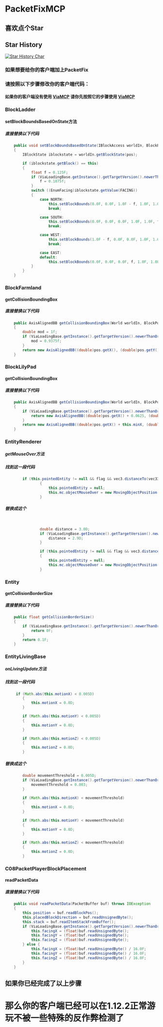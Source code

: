 # PacketFixMCP
## 喜欢点个Star
## Star History

[![Star History Char](https://api.star-history.com/svg?repos=LangYa466/PacketFixMCP&type=Date)](https://star-history.com/#LangYa466/PacketFixMCP&Date&theme=dark)

### 如果想要给你的客户端加上PacketFix
### 请按照以下步骤修改你的客户端代码：
#### 如果你的客户端没有使用 [ViaMCP](https://github.com/ViaVersionMCP/ViaMCP) 请你先按照它的步骤使用 [ViaMCP](https://github.com/ViaVersionMCP/ViaMCP)

### BlockLadder
#### setBlockBoundsBasedOnState方法
##### 直接替换以下代码
```java
    public void setBlockBoundsBasedOnState(IBlockAccess worldIn, BlockPos pos)
    {
        IBlockState iblockstate = worldIn.getBlockState(pos);

        if (iblockstate.getBlock() == this)
        {
            float f = 0.125F;
            if (ViaLoadingBase.getInstance().getTargetVersion().newerThanOrEqualTo(ProtocolVersion.v1_12_2)) {
                f = 0.1875f;
            }
            switch ((EnumFacing)iblockstate.getValue(FACING))
            {
                case NORTH:
                    this.setBlockBounds(0.0F, 0.0F, 1.0F - f, 1.0F, 1.0F, 1.0F);
                    break;

                case SOUTH:
                    this.setBlockBounds(0.0F, 0.0F, 0.0F, 1.0F, 1.0F, f);
                    break;

                case WEST:
                    this.setBlockBounds(1.0F - f, 0.0F, 0.0F, 1.0F, 1.0F, 1.0F);
                    break;

                case EAST:
                default:
                    this.setBlockBounds(0.0F, 0.0F, 0.0F, f, 1.0F, 1.0F);
            }
        }
    }
```


### BlockFarmland
#### getCollisionBoundingBox
##### 直接替换以下代码
```java
    public AxisAlignedBB getCollisionBoundingBox(World worldIn, BlockPos pos, IBlockState state)
    {
        double mod = 1f;
        if (ViaLoadingBase.getInstance().getTargetVersion().newerThanOrEqualTo(ProtocolVersion.v1_12_2)) {
            mod = 0.9375f;
        }
        return new AxisAlignedBB((double)pos.getX(), (double)pos.getY(), (double)pos.getZ(), (double)(pos.getX() + 1), (double)(pos.getY() + mod), (double)(pos.getZ() + 1));
    }
```

### BlockLilyPad
#### getCollisionBoundingBox
##### 直接替换以下代码
```java
    public AxisAlignedBB getCollisionBoundingBox(World worldIn, BlockPos pos, IBlockState state)
    {
        if (ViaLoadingBase.getInstance().getTargetVersion().newerThanOrEqualTo(ProtocolVersion.v1_12_2)) {
            return new AxisAlignedBB((double)pos.getX() + 0.0625, (double)pos.getY(), (double)pos.getZ() + this.minZ + 0.0625, (double)pos.getX() + 0.9375, (double)pos.getY() + 0.09375, (double)pos.getZ() + 0.9375);
        }
        return new AxisAlignedBB((double)pos.getX() + this.minX, (double)pos.getY() + this.minY, (double)pos.getZ() + this.minZ, (double)pos.getX() + this.maxX, (double)pos.getY() + this.maxY, (double)pos.getZ() + this.maxZ);
    }
```

### EntityRenderer
##### getMouseOver方法
##### 找到这一段代码
```java
        if (this.pointedEntity != null && flag && vec3.distanceTo(vec33) > 3.0D)
                {
                    this.pointedEntity = null;
                    this.mc.objectMouseOver = new MovingObjectPosition(MovingObjectPosition.MovingObjectType.MISS, vec33, (EnumFacing)null, new BlockPos(vec33));
                }
```
##### 替换成这个
```java


                double distance = 3.0D;
                if (ViaLoadingBase.getInstance().getTargetVersion().newerThanOrEqualTo(ProtocolVersion.v1_12_2)) {
                    distance = 2.9D;
                }

                if (this.pointedEntity != null && flag && vec3.distanceTo(vec33) > distance)
                {
                    this.pointedEntity = null;
                    this.mc.objectMouseOver = new MovingObjectPosition(MovingObjectPosition.MovingObjectType.MISS, vec33, (EnumFacing)null, new BlockPos(vec33));
                }
```

### Entity
#### getCollisionBorderSize
##### 直接替换以下代码
```java
    public float getCollisionBorderSize()
    {
        if (ViaLoadingBase.getInstance().getTargetVersion().newerThanOrEqualTo(ProtocolVersion.v1_12_2)) {
            return 0F;
        }
        return 0.1F;
    }
```

### EntityLivingBase
##### onLivingUpdate方法
##### 找到这一段代码
```java
     if (Math.abs(this.motionX) < 0.005D)
        {
            this.motionX = 0.0D;
        }

        if (Math.abs(this.motionY) < 0.005D)
        {
            this.motionY = 0.0D;
        }

        if (Math.abs(this.motionZ) < 0.005D)
        {
            this.motionZ = 0.0D;
        }

```
##### 替换成这个
```java
        double movementThreshold = 0.005D;
        if (ViaLoadingBase.getInstance().getTargetVersion().newerThanOrEqualTo(ProtocolVersion.v1_12_2)) {
            movementThreshold = 0.003;
        }
        
        if (Math.abs(this.motionX) < movementThreshold)
        {
            this.motionX = 0.0D;
        }

        if (Math.abs(this.motionY) < movementThreshold)
        {
            this.motionY = 0.0D;
        }

        if (Math.abs(this.motionZ) < movementThreshold)
        {
            this.motionZ = 0.0D;
        }
```


### C08PacketPlayerBlockPlacement
#### readPacketData
##### 直接替换以下代码
```java
    public void readPacketData(PacketBuffer buf) throws IOException
    {
        this.position = buf.readBlockPos();
        this.placedBlockDirection = buf.readUnsignedByte();
        this.stack = buf.readItemStackFromBuffer();
        if (ViaLoadingBase.getInstance().getTargetVersion().newerThanOrEqualTo(ProtocolVersion.v1_12_2)) {
            this.facingX = (float)buf.readUnsignedByte();
            this.facingY = (float)buf.readUnsignedByte();
            this.facingZ = (float)buf.readUnsignedByte();
        } else {
            this.facingX = (float)buf.readUnsignedByte() / 16.0F;
            this.facingY = (float)buf.readUnsignedByte() / 16.0F;
            this.facingZ = (float)buf.readUnsignedByte() / 16.0F;
        }
    }

```


## 如果你已经完成了以上步骤
# 那么你的客户端已经可以在1.12.2正常游玩不被一些特殊的反作弊检测了
